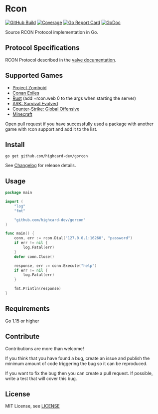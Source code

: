 # Rcon

[![GitHub Build](https://github.com/highcard-dev/gorcon/workflows/build/badge.svg)](https://github.com/highcard-dev/gorcon/actions)
[![Coverage](https://gocover.io/_badge/github.com/highcard-dev/gorcon?0 "coverage")](https://gocover.io/github.com/highcard-dev/gorcon)
[![Go Report Card](https://goreportcard.com/badge/github.com/highcard-dev/gorcon)](https://goreportcard.com/report/github.com/highcard-dev/gorcon)
[![GoDoc](https://img.shields.io/badge/godoc-reference-blue.svg)](https://godoc.org/github.com/highcard-dev/gorcon)

Source RCON Protocol implementation in Go.

## Protocol Specifications

RCON Protocol described in the [valve documentation](https://developer.valvesoftware.com/wiki/Source_RCON_Protocol).

## Supported Games

- [Project Zomboid](https://store.steampowered.com/app/108600)
- [Conan Exiles](https://store.steampowered.com/app/440900)
- [Rust](https://store.steampowered.com/app/252490) (add +rcon.web 0 to the args when starting the server)
- [ARK: Survival Evolved](https://store.steampowered.com/app/346110)
- [Counter-Strike: Global Offensive](https://store.steampowered.com/app/730)
- [Minecraft](https://www.minecraft.net)

Open pull request if you have successfully used a package with another game with rcon support and add it to the list.

## Install

```text
go get github.com/highcard-dev/gorcon
```

See [Changelog](CHANGELOG.md) for release details.

## Usage

```go
package main

import (
	"log"
	"fmt"

	"github.com/highcard-dev/gorcon"
)

func main() {
	conn, err := rcon.Dial("127.0.0.1:16260", "password")
	if err != nil {
		log.Fatal(err)
	}
	defer conn.Close()

	response, err := conn.Execute("help")
	if err != nil {
		log.Fatal(err)
	}

	fmt.Println(response)
}
```

## Requirements

Go 1.15 or higher

## Contribute

Contributions are more than welcome!

If you think that you have found a bug, create an issue and publish the minimum amount of code triggering the bug so
it can be reproduced.

If you want to fix the bug then you can create a pull request. If possible, write a test that will cover this bug.

## License

MIT License, see [LICENSE](LICENSE)
